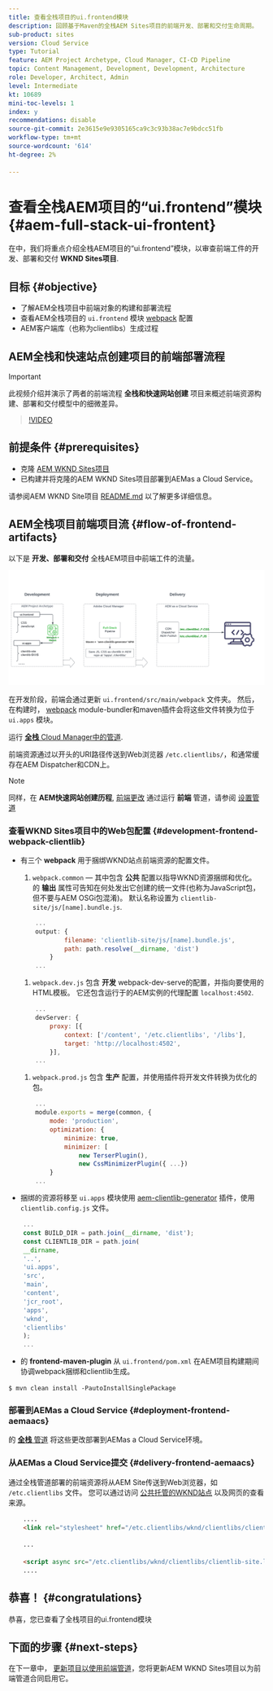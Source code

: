 ```yaml
---
title: 查看全栈项目的ui.frontend模块
description: 回顾基于Maven的全栈AEM Sites项目的前端开发、部署和交付生命周期。
sub-product: sites
version: Cloud Service
type: Tutorial
feature: AEM Project Archetype, Cloud Manager, CI-CD Pipeline
topic: Content Management, Development, Development, Architecture
role: Developer, Architect, Admin
level: Intermediate
kt: 10689
mini-toc-levels: 1
index: y
recommendations: disable
source-git-commit: 2e3615e9e9305165ca9c3c93b38ac7e9bdcc51fb
workflow-type: tm+mt
source-wordcount: '614'
ht-degree: 2%

---
```



# 查看全栈AEM项目的“ui.frontend”模块 {#aem-full-stack-ui-frontent}

在中，我们将重点介绍全栈AEM项目的“ui.frontend”模块，以审查前端工件的开发、部署和交付 __WKND Sites项目__.


## 目标 {#objective}

* 了解AEM全栈项目中前端对象的构建和部署流程
* 查看AEM全栈项目的 `ui.frontend` 模块 [webpack](https://webpack.js.org/) 配置
* AEM客户端库（也称为clientlibs）生成过程

## AEM全栈和快速站点创建项目的前端部署流程

>[!IMPORTANT]
>
>此视频介绍并演示了两者的前端流程 **全栈和快速网站创建** 项目来概述前端资源构建、部署和交付模型中的细微差异。

>[!VIDEO](https://video.tv.adobe.com/v/3409344/)

## 前提条件 {#prerequisites}


* 克隆 [AEM WKND Sites项目](https://github.com/adobe/aem-guides-wknd)
* 已构建并将克隆的AEM WKND Sites项目部署到AEMas a Cloud Service。

请参阅AEM WKND Site项目 [README.md](https://github.com/adobe/aem-guides-wknd/blob/main/README.md) 以了解更多详细信息。

## AEM全栈项目前端项目流 {#flow-of-frontend-artifacts}

以下是 __开发、部署和交付__ 全栈AEM项目中前端工件的流量。

![开发、部署和交付前端工件](assets/Dev-Deploy-Delivery-AEM-Project.png)


在开发阶段，前端会通过更新 `ui.frontend/src/main/webpack` 文件夹。 然后，在构建时， [webpack](https://webpack.js.org/) module-bundler和maven插件会将这些文件转换为位于 `ui.apps` 模块。

运行 [__全栈__ Cloud Manager中的管道](https://experienceleague.adobe.com/docs/experience-manager-cloud-service/content/implementing/using-cloud-manager/cicd-pipelines/introduction-ci-cd-pipelines.html).

前端资源通过以开头的URI路径传送到Web浏览器 `/etc.clientlibs/`，和通常缓存在AEM Dispatcher和CDN上。


>[!NOTE]
>
> 同样，在 __AEM快速网站创建历程__, [前端更改](https://experienceleague.adobe.com/docs/experience-manager-cloud-service/content/sites/administering/site-creation/quick-site/customize-theme.html) 通过运行 __前端__ 管道，请参阅 [设置管道](https://experienceleague.adobe.com/docs/experience-manager-cloud-service/content/sites/administering/site-creation/quick-site/pipeline-setup.html)

### 查看WKND Sites项目中的Web包配置 {#development-frontend-webpack-clientlib}

* 有三个 __webpack__ 用于捆绑WKND站点前端资源的配置文件。

   1. `webpack.common`  — 其中包含 __公共__ 配置以指导WKND资源捆绑和优化。 的 __输出__ 属性可告知在何处发出它创建的统一文件(也称为JavaScript包，但不要与AEM OSGi包混淆)。 默认名称设置为 `clientlib-site/js/[name].bundle.js`.

   ```javascript
       ...
       output: {
               filename: 'clientlib-site/js/[name].bundle.js',
               path: path.resolve(__dirname, 'dist')
           }
       ...    
   ```

   1. `webpack.dev.js` 包含 __开发__ webpack-dev-serve的配置，并指向要使用的HTML模板。 它还包含运行于的AEM实例的代理配置 `localhost:4502`.

   ```javascript
       ...
       devServer: {
           proxy: [{
               context: ['/content', '/etc.clientlibs', '/libs'],
               target: 'http://localhost:4502',
           }],
       ...    
   ```

   1. `webpack.prod.js` 包含 __生产__ 配置，并使用插件将开发文件转换为优化的包。

   ```javascript
       ...
       module.exports = merge(common, {
           mode: 'production',
           optimization: {
               minimize: true,
               minimizer: [
                   new TerserPlugin(),
                   new CssMinimizerPlugin({ ...})
           }
       ...    
   ```


* 捆绑的资源将移至 `ui.apps` 模块使用 [aem-clientlib-generator](https://www.npmjs.com/package/aem-clientlib-generator) 插件，使用 `clientlib.config.js` 文件。

```javascript
    ...
    const BUILD_DIR = path.join(__dirname, 'dist');
    const CLIENTLIB_DIR = path.join(
    __dirname,
    '..',
    'ui.apps',
    'src',
    'main',
    'content',
    'jcr_root',
    'apps',
    'wknd',
    'clientlibs'
    );
    ...
```

* 的 __frontend-maven-plugin__ 从 `ui.frontend/pom.xml` 在AEM项目构建期间协调webpack捆绑和clientlib生成。

`$ mvn clean install -PautoInstallSinglePackage`

### 部署到AEMas a Cloud Service {#deployment-frontend-aemaacs}

的 [__全栈__ 管道](https://experienceleague.adobe.com/docs/experience-manager-cloud-service/content/implementing/using-cloud-manager/cicd-pipelines/introduction-ci-cd-pipelines.html?#full-stack-pipeline) 将这些更改部署到AEMas a Cloud Service环境。


### 从AEMas a Cloud Service提交 {#delivery-frontend-aemaacs}

通过全栈管道部署的前端资源将从AEM Site传送到Web浏览器，如 `/etc.clientlibs` 文件。 您可以通过访问 [公共托管的WKND站点](https://wknd.site/content/wknd/us/en.html) 以及网页的查看来源。

```html
    ....
    <link rel="stylesheet" href="/etc.clientlibs/wknd/clientlibs/clientlib-site.lc-181cd4102f7f49aa30eea548a7715c31-lc.min.css" type="text/css">

    ...

    <script async src="/etc.clientlibs/wknd/clientlibs/clientlib-site.lc-d4e7c03fe5c6a405a23b3ca1cc3dcd3d-lc.min.js"></script>
    ....
```

## 恭喜！ {#congratulations}

恭喜，您已查看了全栈项目的ui.frontend模块

## 下面的步骤 {#next-steps}

在下一章中， [更新项目以使用前端管道](update-project.md)，您将更新AEM WKND Sites项目以为前端管道合同启用它。
